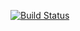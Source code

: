 [![Build Status](https://travis-ci.org/railsmaster/ExpenseTrackerGrape.svg?branch=master)](https://travis-ci.org/railsmaster/ExpenseTrackerGrape)
